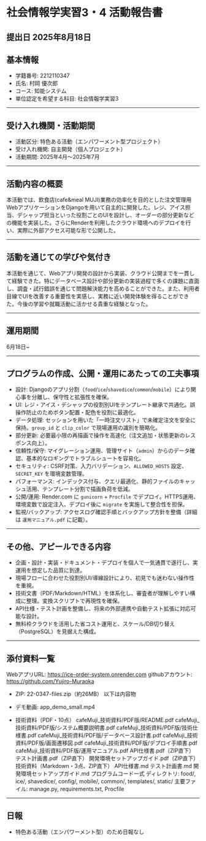 # 社会情報学実習3・4 活動報告書

## 提出日 2025年8月18日

## 基本情報
- 学籍番号: 2212110347
- 氏名: 村岡 優次郎
- コース: 知能システム
- 単位認定を希望する科目: 社会情報学実習3

---

## 受け入れ機関・活動期間
- 活動区分: 特色ある活動（エンパワーメント型プロジェクト）
- 受け入れ機関: 自主開発（個人プロジェクト）
- 活動期間: 2025年4月〜2025年7月

---

## 活動内容の概要
本活動では、飲食店(cafe&meal MUJI)業務の効率化を目的とした注文管理用WebアプリケーションをDjangoを用いて自主的に開発した。レジ、アイス担当、デシャップ担当といった役割ごとのUIを設計し、オーダーの部分更新などの機能を実装した。さらにRenderを利用したクラウド環境へのデプロイを行い、実際に外部アクセス可能な形で公開した。

---

## 活動を通じての学びや気付き
本活動を通じて、Webアプリ開発の設計から実装、クラウド公開までを一貫して経験できた。特にデータベース設計や部分更新の実装過程で多くの課題に直面し、調査・試行錯誤を通じて問題解決能力を高めることができた。また、利用者目線でUIを改善する重要性を実感し、実務に近い開発体験を得ることができた。今後の学習や就職活動に活かせる貴重な経験となった。

---

## 運用期間
6月18日~

---

## プログラムの作成、公開・運用にあたっての工夫事項
- 設計: Djangoのアプリ分割（`food`/`ice`/`shavedice`/`common`/`mobile`）により関心事を分離し、保守性と拡張性を確保。
- UI: レジ・アイス・デシャップの役割別UIをテンプレート継承で共通化。誤操作防止のためボタン配置・配色を役割に最適化。
- データ処理: セッションを用いた「一時注文リスト」で未確定注文を安全に保持。`group_id` と `clip_color` で現場運用の識別を簡略化。
- 部分更新: 必要最小限の再描画で操作を高速化（注文追加・状態更新のレスポンス向上）。
- 信頼性/保守: マイグレーション運用、管理サイト（`admin`）からのデータ確認、基本的なロギングでトラブルシュートを容易化。
- セキュリティ: CSRF対策、入力バリデーション、`ALLOWED_HOSTS` 設定、`SECRET_KEY` を環境変数管理。
- パフォーマンス: インデックス付与、クエリ最適化、静的ファイルのキャッシュ活用、テンプレート分割で描画負荷を低減。
- 公開/運用: Render.com に `gunicorn` + `Procfile` でデプロイ。HTTPS運用、環境変数で設定注入、デプロイ後に `migrate` を実施して整合性を担保。
- 監視/バックアップ: アクセスログ確認手順とバックアップ方針を整備（詳細は `運用マニュアル.pdf` に記載）。

---

## その他、アピールできる内容
- 企画・設計・実装・ドキュメント・デプロイを個人で一気通貫で遂行し、実運用を想定した品質に到達。
- 現場フローに合わせた役割別UI/導線設計により、初見でも迷わない操作性を重視。
- 技術文書（PDF/Markdown/HTML）を体系化し、審査者が理解しやすい構成に整理。変換スクリプトで再現性を確保。
- API仕様・テスト計画を整備し、将来の外部連携や自動テスト拡張に対応可能な設計。
- 無料枠クラウドを活用した省コスト運用と、スケール/DB切り替え（PostgreSQL）を見据えた構成。

---

## 添付資料一覧
WebアプリURL: https://ice-order-system.onrender.com
githubアカウント: https://github.com/Yujiro-Muraoka
- ZIP: 22-0347-files.zip（約26MB）
以下は内容物

- デモ動画: app_demo_small.mp4
- 技術資料（PDF・10点）
cafeMuji_技術資料/PDF版/README.pdf
cafeMuji_技術資料/PDF版/システム概要説明書.pdf
cafeMuji_技術資料/PDF版/技術仕様書.pdf
cafeMuji_技術資料/PDF版/データベース設計書.pdf
cafeMuji_技術資料/PDF版/画面遷移図.pdf
cafeMuji_技術資料/PDF版/デプロイ手順書.pdf
cafeMuji_技術資料/PDF版/運用マニュアル.pdf
API仕様書.pdf（ZIP直下）
テスト計画書.pdf（ZIP直下）
開発環境セットアップガイド.pdf（ZIP直下）
技術資料（Markdown・3点、ZIP直下）
API仕様書.md
テスト計画書.md
開発環境セットアップガイド.md
プログラムコード一式
ディレクトリ: food/, ice/, shavedice/, config/, mobile/, common/, templates/, static/
主要ファイル: manage.py, requirements.txt, Procfile

---

## 日報
- 特色ある活動（エンパワーメント型）のため日報なし
